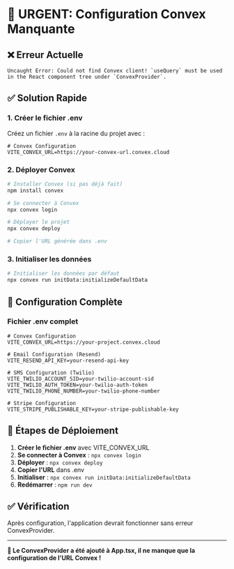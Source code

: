 # 🚨 URGENT: Configuration Convex Manquante

## ❌ Erreur Actuelle
```
Uncaught Error: Could not find Convex client! `useQuery` must be used in the React component tree under `ConvexProvider`.
```

## ✅ Solution Rapide

### 1. Créer le fichier .env
Créez un fichier `.env` à la racine du projet avec :

```env
# Convex Configuration
VITE_CONVEX_URL=https://your-convex-url.convex.cloud
```

### 2. Déployer Convex
```bash
# Installer Convex (si pas déjà fait)
npm install convex

# Se connecter à Convex
npx convex login

# Déployer le projet
npx convex deploy

# Copier l'URL générée dans .env
```

### 3. Initialiser les données
```bash
# Initialiser les données par défaut
npx convex run initData:initializeDefaultData
```

## 🔧 Configuration Complète

### Fichier .env complet
```env
# Convex Configuration
VITE_CONVEX_URL=https://your-project.convex.cloud

# Email Configuration (Resend)
VITE_RESEND_API_KEY=your-resend-api-key

# SMS Configuration (Twilio)
VITE_TWILIO_ACCOUNT_SID=your-twilio-account-sid
VITE_TWILIO_AUTH_TOKEN=your-twilio-auth-token
VITE_TWILIO_PHONE_NUMBER=your-twilio-phone-number

# Stripe Configuration
VITE_STRIPE_PUBLISHABLE_KEY=your-stripe-publishable-key
```

## 🚀 Étapes de Déploiement

1. **Créer le fichier .env** avec VITE_CONVEX_URL
2. **Se connecter à Convex** : `npx convex login`
3. **Déployer** : `npx convex deploy`
4. **Copier l'URL** dans .env
5. **Initialiser** : `npx convex run initData:initializeDefaultData`
6. **Redémarrer** : `npm run dev`

## ✅ Vérification

Après configuration, l'application devrait fonctionner sans erreur ConvexProvider.

---

**🎯 Le ConvexProvider a été ajouté à App.tsx, il ne manque que la configuration de l'URL Convex !**
